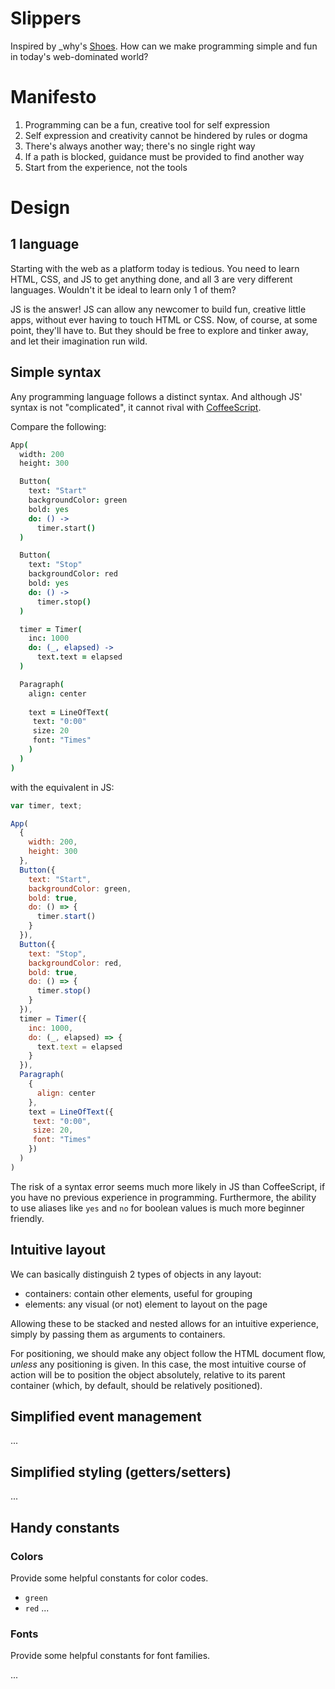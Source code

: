 Slippers
========

Inspired by _why's [Shoes](http://shoesrb.com/). How can we make programming simple and fun in today's web-dominated world?


Manifesto
=========

1. Programming can be a fun, creative tool for self expression
2. Self expression and creativity cannot be hindered by rules or dogma
3. There's always another way; there's no single right way
4. If a path is blocked, guidance must be provided to find another way
5. Start from the experience, not the tools


Design
======

1 language
----------

Starting with the web as a platform today is tedious. You need to learn HTML, CSS, and JS to get anything done, and all 3 are very different languages. Wouldn't it be ideal to learn only 1 of them?

JS is the answer! JS can allow any newcomer to build fun, creative little apps, without ever having to touch HTML or CSS. Now, of course, at some point, they'll have to. But they should be free to explore and tinker away, and let their imagination run wild.

Simple syntax
-------------

Any programming language follows a distinct syntax. And although JS' syntax is not "complicated", it cannot rival with [CoffeeScript](https://coffeescript.org/).

Compare the following:

```coffeescript
App(
  width: 200
  height: 300

  Button(
    text: "Start"
    backgroundColor: green
    bold: yes
    do: () ->
      timer.start()
  )

  Button(
    text: "Stop"
    backgroundColor: red
    bold: yes
    do: () ->
      timer.stop()
  )

  timer = Timer(
    inc: 1000
    do: (_, elapsed) ->
      text.text = elapsed
  )

  Paragraph(
    align: center
    
    text = LineOfText(
     text: "0:00"
     size: 20
     font: "Times"
    )
  )
)
```

with the equivalent in JS:

```js
var timer, text;

App(
  {
    width: 200,
    height: 300
  }, 
  Button({
    text: "Start",
    backgroundColor: green,
    bold: true,
    do: () => {
      timer.start()
    }
  }),
  Button({
    text: "Stop",
    backgroundColor: red,
    bold: true,
    do: () => {
      timer.stop()
    }
  }),
  timer = Timer({
    inc: 1000,
    do: (_, elapsed) => {
      text.text = elapsed
    }
  }),
  Paragraph(
    {
      align: center
    },
    text = LineOfText({
     text: "0:00",
     size: 20,
     font: "Times"
    })
  )
)
```

The risk of a syntax error seems much more likely in JS than CoffeeScript, if you have no previous experience in programming. Furthermore, the ability to use aliases like `yes` and `no` for boolean values is much more beginner friendly.

Intuitive layout
----------------

We can basically distinguish 2 types of objects in any layout:

- containers: contain other elements, useful for grouping
- elements: any visual (or not) element to layout on the page

Allowing these to be stacked and nested allows for an intuitive experience, simply by passing them as arguments to containers.

For positioning, we should make any object follow the HTML document flow, *unless* any positioning is given. In this case, the most intuitive course of action will be to position the object absolutely, relative to its parent container (which, by default, should be relatively positioned).

Simplified event management
---------------------------

...

Simplified styling (getters/setters)
------------------------------------

...

Handy constants
---------------

### Colors

Provide some helpful constants for color codes.

- `green`
- `red`
...

### Fonts

Provide some helpful constants for font families.

...

